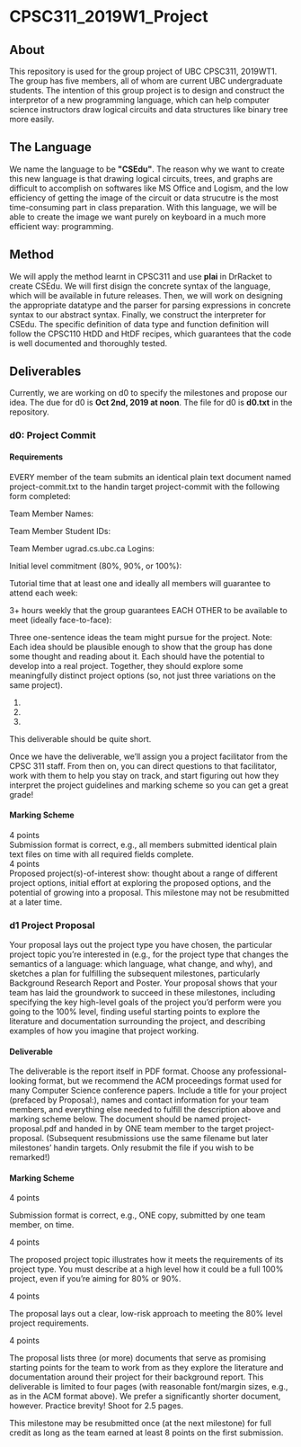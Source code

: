 # CPSC311_2019W1_Project

## About
This repository is used for the group project of UBC CPSC311, 2019WT1. The group has five members, all of whom are current UBC undergraduate students. The intention of this group project is to design and construct the interpretor of a new programming language, which can help computer science instructors draw logical circuits and data structures like binary tree more easily. 

## The Language
We name the language to be **"CSEdu"**. The reason why we want to create this new language is that drawing logical circuits, trees, and graphs are difficult to accomplish on softwares like MS Office and Logism, and the low efficiency of getting the image of the circuit or data strucutre is the most time-consuming part in class preparation. With this language, we will be able to create the image we want purely on keyboard in a much more efficient way: programming.

## Method
We will apply the method learnt in CPSC311 and use **plai** in DrRacket to create CSEdu. We will first disign the concrete syntax of the language, which will be available in future releases. Then, we will work on designing the appropriate datatype and the parser for parsing expressions in concrete syntax to our abstract syntax. Finally, we construct the interpreter for CSEdu. The specific definition of data type and function definition will follow the CPSC110 HtDD and HtDF recipes, which guarantees that the code is well documented and thoroughly tested. 

## Deliverables
Currently, we are working on d0 to specify the milestones and propose our idea. The due for d0 is **Oct 2nd, 2019 at noon**. The file for d0 is **d0.txt** in the repository.

### d0: Project Commit
#### Requirements
EVERY member of the team submits an identical plain text document named project-commit.txt to the handin target project-commit with the following form completed:

Team Member Names:

Team Member Student IDs:

Team Member ugrad.cs.ubc.ca Logins:

Initial level commitment (80%, 90%, or 100%):

Tutorial time that at least one and ideally all members will guarantee to attend
each week:

3+ hours weekly that the group guarantees EACH OTHER to be available
to meet (ideally face-to-face):

Three one-sentence ideas the team might pursue for the project. Note:
Each idea should be plausible enough to show that the group has done
some thought and reading about it. Each should have the potential to
develop into a real project. Together, they should explore some
meaningfully distinct project options (so, not just three variations
on the same project).

1. 

2. 

3. 
This deliverable should be quite short.

Once we have the deliverable, we’ll assign you a project facilitator from the CPSC 311 staff. From then on, you can direct questions to that facilitator, work with them to help you stay on track, and start figuring out how they interpret the project guidelines and marking scheme so you can get a great grade!

#### Marking Scheme
4 points <br>
Submission format is correct, e.g., all members submitted identical plain text files on time with all required fields complete.
<br>
4 points <br>
Proposed project(s)-of-interest show: thought about a range of different project options, initial effort at exploring the proposed options, and the potential of growing into a proposal.
This milestone may not be resubmitted at a later time.

### d1 Project Proposal
Your proposal lays out the project type you have chosen, the particular project topic you’re interested in (e.g., for the project type that changes the semantics of a language: which language, what change, and why), and sketches a plan for fulfilling the subsequent milestones, particularly Background Research Report and Poster. Your proposal shows that your team has laid the groundwork to succeed in these milestones, including specifying the key high-level goals of the project you’d perform were you going to the 100% level, finding useful starting points to explore the literature and documentation surrounding the project, and describing examples of how you imagine that project working.

#### Deliverable
The deliverable is the report itself in PDF format. Choose any professional-looking format, but we recommend the ACM proceedings format used for many Computer Science conference papers. Include a title for your project (prefaced by Proposal:), names and contact information for your team members, and everything else needed to fulfill the description above and marking scheme below. The document should be named project-proposal.pdf and handed in by ONE team member to the target project-proposal. (Subsequent resubmissions use the same filename but later milestones’ handin targets. Only resubmit the file if you wish to be remarked!)

#### Marking Scheme
4 points

Submission format is correct, e.g., ONE copy, submitted by one team member, on time.

4 points

The proposed project topic illustrates how it meets the requirements of its project type. You must describe at a high level how it could be a full 100% project, even if you’re aiming for 80% or 90%.

4 points

The proposal lays out a clear, low-risk approach to meeting the 80% level project requirements.

4 points

The proposal lists three (or more) documents that serve as promising starting points for the team to work from as they explore the literature and documentation around their project for their background report.
This deliverable is limited to four pages (with reasonable font/margin sizes, e.g., as in the ACM format above). We prefer a significantly shorter document, however. Practice brevity! Shoot for 2.5 pages.

This milestone may be resubmitted once (at the next milestone) for full credit as long as the team earned at least 8 points on the first submission.
